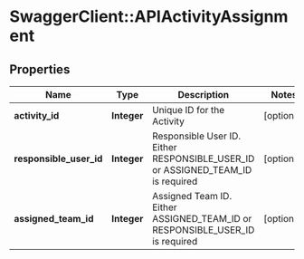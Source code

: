 # SwaggerClient::APIActivityAssignment

## Properties
Name | Type | Description | Notes
------------ | ------------- | ------------- | -------------
**activity_id** | **Integer** | Unique ID for the Activity | [optional] 
**responsible_user_id** | **Integer** | Responsible User ID. Either RESPONSIBLE_USER_ID or ASSIGNED_TEAM_ID is required | [optional] 
**assigned_team_id** | **Integer** | Assigned Team ID. Either ASSIGNED_TEAM_ID or RESPONSIBLE_USER_ID is required | [optional] 


